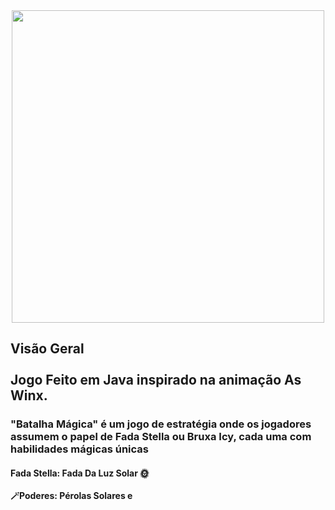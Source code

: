 <div align="center">
<img src="https://github.com/ferreirabatistamariaeduarda/Projeto-Jogo-de-Fadinhas/assets/127043761/077c25c5-d7c1-4e93-9ec0-0f1c77cad96d" width="500px" >
</div>

<h2>Visão Geral
 <br></br>
Jogo Feito em Java inspirado na animação As Winx.
</h2>

<h3>"Batalha Mágica" é um jogo de estratégia onde os jogadores assumem o papel de Fada Stella ou Bruxa Icy, cada uma com habilidades mágicas únicas</h3>

<h4>Fada Stella: Fada Da Luz Solar 🌞
 <br></br>
 🪄Poderes: Pérolas Solares e 
</h4>
